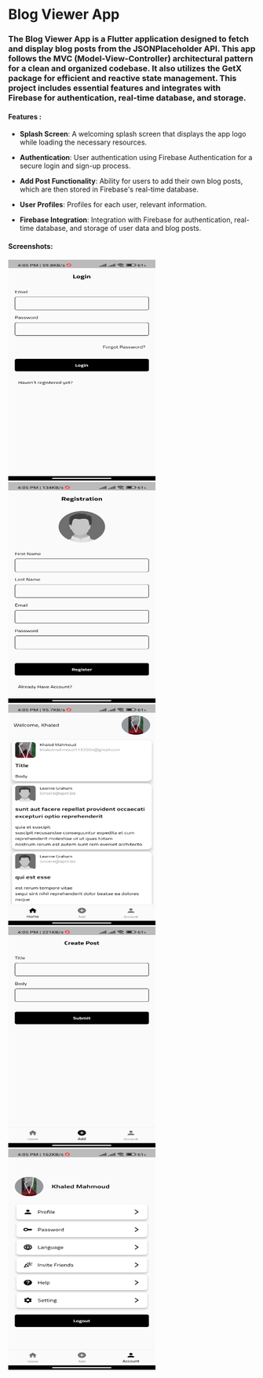 # Blog Viewer App

### The Blog Viewer App is a Flutter application designed to fetch and display blog posts from the JSONPlaceholder API. This app follows the MVC (Model-View-Controller) architectural pattern for a clean and organized codebase. It also utilizes the GetX package for efficient and reactive state management. This project includes essential features and integrates with Firebase for authentication, real-time database, and storage.

#### Features : 
- **Splash Screen**: A welcoming splash screen that displays the app logo while loading the necessary resources.

- **Authentication**: User authentication using Firebase Authentication for a secure login and sign-up process.

- **Add Post Functionality**: Ability for users to add their own blog posts, which are then stored in Firebase's real-time database.

- **User Profiles**: Profiles for each user, relevant information.

- **Firebase Integration**: Integration with Firebase for authentication, real-time database, and storage of user data and blog posts.

#### Screenshots:

<img src="https://github.com/KhaledMahmoud13/Blog-Viewer/blob/main/screenshots/login.jpg" width="300" height="450"> <img src="https://github.com/KhaledMahmoud13/Blog-Viewer/blob/main/screenshots/signup.jpg" width="300" height="450"> <img src="https://github.com/KhaledMahmoud13/Blog-Viewer/blob/main/screenshots/home.jpg" width="300" height="450"> <img src="https://github.com/KhaledMahmoud13/Blog-Viewer/blob/main/screenshots/addpost.jpg" width="300" height="450"> <img src="https://github.com/KhaledMahmoud13/Blog-Viewer/blob/main/screenshots/account.jpg" width="300" height="450">
